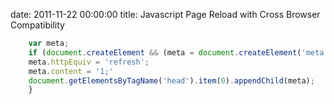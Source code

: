 date: 2011-11-22 00:00:00
title: Javascript Page Reload with Cross Browser Compatibility

```javascript
    var meta;
    if (document.createElement && (meta = document.createElement('meta')) {
    meta.httpEquiv = 'refresh';
    meta.content = '1;'
    document.getElementsByTagName('head').item(0).appendChild(meta);
    }
```